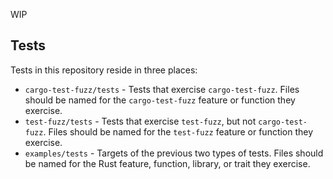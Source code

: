 WIP

## Tests

Tests in this repository reside in three places:

* `cargo-test-fuzz/tests` - Tests that exercise `cargo-test-fuzz`. Files should be named for the `cargo-test-fuzz` feature or function they exercise.
* `test-fuzz/tests` - Tests that exercise `test-fuzz`, but not `cargo-test-fuzz`. Files should be named for the `test-fuzz` feature or function they exercise.
* `examples/tests` - Targets of the previous two types of tests. Files should be named for the Rust feature, function, library, or trait they exercise.
